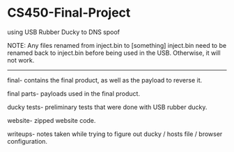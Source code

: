 # CS450-Final-Project

using USB Rubber Ducky to DNS spoof

NOTE: Any files renamed from inject.bin to [something] inject.bin need to be renamed back to inject.bin before being used in the USB. Otherwise, it will not work. 

********************************************************************************************************************************************************************

final- contains the final product, as well as the payload to reverse it.

final parts- payloads used in the final product.

ducky tests- preliminary tests that were done with USB rubber ducky.

website- zipped website code.

writeups- notes taken while trying to figure out ducky / hosts file / browser configuration.
